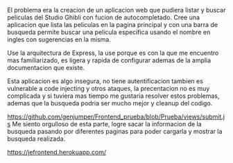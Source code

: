 El problema era la creacion de un aplicacion web que pudiera listar y buscar peliculas del Studio Ghibli con fucion de autocompletado. Cree una aplicacion que lista las peliculas en la pagina principal y con una barra de busqueda permite buscar una pelicula especifica usando el nombre en ingles con sugerencias en la misma.

Use la arquitectura de Express, la use porque es con la que me encuentro mas familiarizado, es ligera y rapida de configurar ademas de la amplia documentacion que existe.

Esta aplicacion es algo insegura, no tiene autentificacion tambien es vulnerable a code injecting y otros ataques, la precentacion no es muy complicada y si tuviera mas tiempo me gustaria resolver estos problemas, ademas que la busqueda podria ser mucho mejor y cleanup del codigo.

https://github.com/genjumper/Frontend_prueba/blob/Prueba/views/submit.js
Me siento orgulloso de esta parte, logre sacar la informacion de la busqueda pasando por diferentes paginas para poder cargarla y mostrar la busqueda realizada.

https://jefrontend.herokuapp.com/
